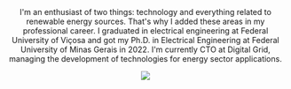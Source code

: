 <div align="center">
  <span>I'm an enthusiast of two things: technology and everything related to renewable energy sources. That's why I added these areas in my professional career. I graduated in electrical engineering at Federal University of Viçosa and got my Ph.D. in Electrical Engineering at Federal University of Minas Gerais in 2022. I'm currently CTO at Digital Grid, managing the development of technologies for energy sector applications.</span>  
  
  <a href="www.linkedin.com/in/lucas-santana-xavier-94158b127"><img src="https://github-readme-stats.vercel.app/api?username=lsantx&show_icons=true&count_private=true&theme=dark"></a>
  
<!--   <a href="www.linkedin.com/in/lucas-santana-xavier-94158b127"><img src="https://github-readme-stats.vercel.app/api/top-langs/?username=lsantx&hide=MATLAB&layout=Demo"></a> -->
 
